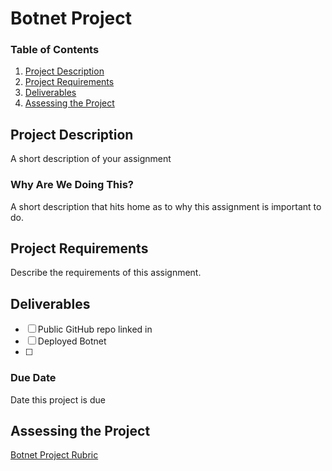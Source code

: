 # Botnet Project

### Table of Contents

1. [Project Description](#project-description)
2. [Project Requirements](#project-requirements)
3. [Deliverables](#deliverables)
4. [Assessing the Project](#assessing-the-project)

## Project Description

A short description of your assignment

### Why Are We Doing This?

A short description that hits home as to why this assignment is important to do.

## Project Requirements

Describe the requirements of this assignment.

## Deliverables

- [ ] Public GitHub repo linked in
- [ ] Deployed Botnet
- [ ]

### Due Date

Date this project is due

## Assessing the Project

[Botnet Project Rubric](./assignment-rubric.md)


